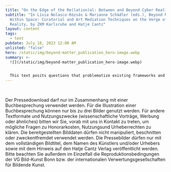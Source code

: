 ```yaml
---
title: "On the Edge of the Re(lation)al: Between and Beyond Cyber Realities"
subtitle: "In Lívia Nolasco-Rózsás & Marianne Schädler (eds.), Beyond Matter,
  Within Space: Curatorial and Art Mediation Techniques on the Verge of Virtual
  Reality, by ZKM Karlsruhe and Hatje Cantz"
layout: content
tags:
  - text
pubdate: July 18, 2023 12:00 AM
unlisted: "false"
hero: /static/img/beyond-matter_publication_hero-image.webp
summary: >-
  ![](/static/img/beyond-matter_publication_hero-image.webp)


  This text posits questions that problematize existing frameworks and speculative reconfigurations of what we know and understand to be “real” to explore virtual reality as a post-material construction. How can we differentiate between the real and the virtual? Are such categorizations necessary today? Rather than probing categories, it is useful to investigate the nature and post-materiality of the virtual as a phenomenon that holds increasing currency. That currency may be understood by delineating a brief history of the virtual in the contexts of, on the one hand, technodiverse reconfigurations of the utopian promise of cyberspace and the political potential of Net Art and, on the other, its acquired role within big tech and entertainment, its capacities for surveillance extractivism, and its increasing openness to neoliberal capitalist exploitation.
---
```

<br/>

Der Pressedownload darf nur im Zusammenhang mit einer Buchbesprechung verwendet werden. Für die Illustration einer Buchbesprechung können nur bis zu drei Bilder genutzt werden. Für andere Textformate und Nutzungszwecke (wissenschaftliche Vorträge, Werbung oder ähnliches) bitten wir Sie, vorab mit uns in Kontakt zu treten, um mögliche Fragen zu Honorarkosten, Nutzungsund Urheberrechten zu klären. Die bereitgestellten Bilddaten dürfen nicht manipuliert, beschnitten oder zweckentfremdet verwendet werden. Die Pressebilder dürfen nur mit dem vollständigen Bildtitel, dem Namen des Künstlers und/oder Urhebers sowie mit dem Hinweis auf den Hatje Cantz Verlag veröffentlicht werden. Bitte beachten Sie außerdem im Einzelfall die Reproduktionsbedingungen der VG Bild-Kunst Bonn bzw. der internationalen Verwertungsgesellschaften für Bildende Kunst.
